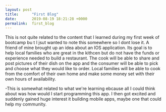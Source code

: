 ```yaml
---
layout: post
title:      "First Blog"
date:       2019-08-19 18:21:28 +0000
permalink:  first_blog
---
```



This is not quite related to the content that I learned during my first week of bootcamp bu t I jsut wanted to note this somewhere so I dont lose it. A friend of mine brought up an idea about an IOS application. Its goal is to help local families who are great in the kithcen but do not have the funds or experience needed to build a restaurant. The cook will be able to share and post pictures of their dish on the app and the consumer will be able to pick and choose what they would like to order. Local families will be able to cook from the comfort of their own home and make some money set with their own hours of availability. 

-This is somewhat related to what we're learning ebcause all I could think about was how would I start programming this app. I then got excited and suddenly gained huge interest it building mobile apps, maybe one that could help my community. 
